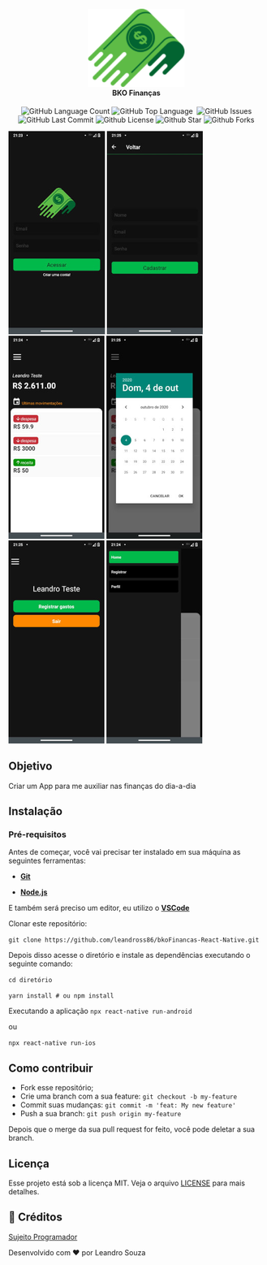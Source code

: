 <h4 align="center">
<img src="src/assets/Logo.png" width="190px" /><br>
 <b>BKO Finanças</b> 
</h4>

<p align="center">
  <img alt="GitHub Language Count" src="https://img.shields.io/github/languages/count/leandross86/bkoFinancas-React-Native" />
  <img alt="GitHub Top Language" src="https://img.shields.io/github/languages/top/leandross86/bkoFinancas-React-Native" />
  <img alt="" src="https://img.shields.io/github/repo-size/leandross86/bkoFinancas-React-Native" />
  <img alt="GitHub Issues" src="https://img.shields.io/github/issues/leandross86/bkoFinancas-React-Native" />
  <img alt="GitHub Last Commit" src="https://img.shields.io/github/last-commit/leandross86/bkoFinancas-React-Native" />
  <img alt="Github License" src="https://img.shields.io/github/license/leandross86/bkoFinancas-React-Native" />
  <img alt="Github Star" src="https://img.shields.io/github/stars/leandross86/bkoFinancas-React-Native?style=social" />
  <img alt="Github Forks" src="https://img.shields.io/github/forks/leandross86/bkoFinancas-React-Native?style=social" />

</p>
<p>
<img src="./src/assets/Screenshots/1.jpeg"/>
<img src="./src/assets/Screenshots/2.jpeg"/>
<img src="./src/assets/Screenshots/3.jpeg"/>
<img src="./src/assets/Screenshots/8.jpeg"/>
<img src="./src/assets/Screenshots/9.jpeg"/>
<img src="./src/assets/Screenshots/4.jpeg"/>
  
</p>

## Objetivo

Criar um App para me auxiliar nas finanças do dia-a-dia

## Instalação

### Pré-requisitos

Antes de começar, você vai precisar ter instalado em sua máquina as seguintes ferramentas:

- <b>[Git](https://git-scm.com)</b>

- <b>[Node.js](https://nodejs.org/en/)</b>


E também será preciso um editor, eu utilizo o <b>[VSCode](https://code.visualstudio.com/)</b>

Clonar este repositório:

`git clone https://github.com/leandross86/bkoFinancas-React-Native.git`

Depois disso acesse o diretório e instale as dependências executando o seguinte comando:

`cd diretório`

`yarn install # ou npm install`

Executando a aplicação
`npx react-native run-android`

ou 

`npx react-native run-ios`


## Como contribuir

- Fork esse repositório;
- Crie uma branch com a sua feature: `git checkout -b my-feature`
- Commit suas mudanças: `git commit -m 'feat: My new feature'`
- Push a sua branch: `git push origin my-feature`

Depois que o merge da sua pull request for feito, você pode deletar a sua branch.

## Licença

Esse projeto está sob a licença MIT. Veja o arquivo [LICENSE](LICENSE) para mais detalhes.

## 🤝 Créditos

[Sujeito Programador](https://sujeitoprogramador.com/)

Desenvolvido com ❤ por Leandro Souza